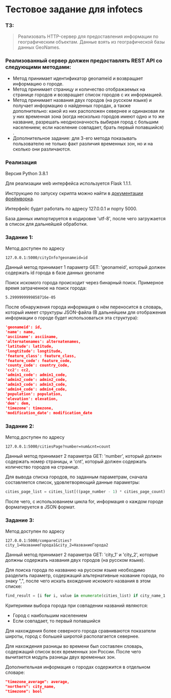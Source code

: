 

# Тестовое задание для infotecs

### ТЗ:

>Реализовать HTTP-сервер для предоставления информации по географическим объектам.
>Данные взять из географической базы данных GeoNames.

### Реализованный сервер должен предоставлять REST API со следующими методами:

 - Метод принимает идентификатор geonameid и возвращает информацию о городе.
 - Метод принимает страницу и количество отображаемых на странице городов и возвращает список городов с их информацией. 
 - Метод принимает названия двух городов (на русском языке) и получает информацию о найденных городах, а также дополнительно: какой из них расположен севернее и одинаковая ли у них временная зона (когда несколько городов имеют одно и то же название, разрешать неоднозначность выбирая город с большим населением; если население совпадает, брать первый попавшийся) .
 - Дополнительное задание: для 3-его метода показывать пользователю не только факт различия временных зон, но и на сколько они различаются.



### Реализация
Версия Python 3.8.1

Для реализации web интерфейса используется Flask 1.1.1.

Инструкцию по запуску скрипта можно найти в [документации фреймворка](https://flask.palletsprojects.com/en/1.1.x/quickstart/).

Интерфейс будет работать по адресу 127.0.0.1 и порту 5000.



База данных импортируется в кодировке 'utf-8', после чего загружается в список для дальнейшей обработки.

### Задание 1:

Метод доступен по адресу 

```web-idl
127.0.0.1:5000/cityInfo?geonameid=id
```

Данный метод принимает 1 параметр GET: 'geonameid', который должен содержать id города в базе данных geoname

Поиск искомого города происходит через бинарный поиск. Примерное время затраченное на поиск города:

```
5.2999999999858716e-05
```

После обнаружения города информация о нём переносится в словарь, который имеет структуры JSON-файла (В дальнейшем для отображения информации о городе будет использоваться эта структура):

```json
'geonameid': id,
'name': name,
'asciiname': asciiname, 
'alternatenames': alternatenames,
'latitude': latitude, 
'longtitude': longtitude,
'feature_class': feature_class, 
'feature_code': feature_code,
'county_code': country_code, 
'cc2': cc2,
'admin1_code': admin1_code, 
'admin2_code': admin2_code,
'admin3_code': admin3_code, 
'admin4_code': admin4_code,
'population': population, 
'elevation': elevation,
'dem': dem, 
'timezone': timezone,
'modification_date': modification_date
```



### Задание 2:

Метод доступен по адресу 

```web-idl
127.0.0.1:5000/citiesPage?number=num&cnt=count
```

Данный метод принимает 2 параметра GET: 'number', который должен содержать номер страницы, и 'cnt', который должен содержать количество городов на странице.

Для вывода списка городов, по заданным параметрам, сначала составляется список, удовлетворяющий данные параметры:

```python
cities_page_list = cities_list[((page_number - 1) * cities_page_count):(page_number * cities_page_count)]
```

После чего, с использованием цикла for, информация о каждом городе форматируется в JSON формат.



### Задание 3:

Метод доступен по адресу 

```web-idl
127.0.0.1:5000/compareCities?city_1=НазваниеГорода1&city_2=НазваниеГорода2
```

Данный метод принимает 2 параметра GET: 'city_1' и 'city_2', которые должны содержать названия двух городов (на русском языке).

Для поиска города по названию на русском языке необходимо разделить параметр, содержащий альтернативные название города, по знаку ",", после чего искать вхождение искомого названия в этом списке:

```python
find_result = [i for i, value in enumerate(cities_list) if city_name_1 in value[3].split(',')]
```

Критериями выбора города при совпадении названий являются:

* Город с наибольшим населением
* Если совпадает, то первый попавшийся

Для нахождения более северного города сравниваются показатели широты, город с большей широтой располагается севернее.

Для нахождения разницы во времени был составлен словарь, содержащий список всех временных зон России. После чего вычитается модуль разницы двух временных зон.

Дополнительная информация о городах содержится в отдельном словаре:

```json
"timezone_average": average,
"northern": city_name,
"timezone": bool
```